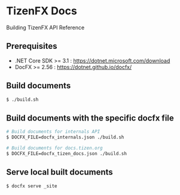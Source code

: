 # TizenFX Docs

Building TizenFX API Reference


## Prerequisites
- .NET Core SDK >= 3.1 : https://dotnet.microsoft.com/download
- DocFX >= 2.56 : https://dotnet.github.io/docfx/

## Build documents
```sh
$ ./build.sh
```

## Build documents with the specific docfx file
```sh
# Build documents for internals API
$ DOCFX_FILE=docfx_internals.json ./build.sh

# Build documents for docs.tizen.org
$ DOCFX_FILE=docfx_tizen_docs.json ./build.sh

```

## Serve local built documents
```
$ docfx serve _site
```
